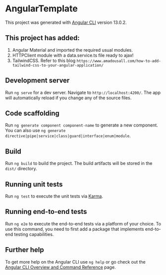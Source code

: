 # AngularTemplate

This project was generated with [Angular CLI](https://github.com/angular/angular-cli) version 13.0.2.

## This project has added:

1. Angular Material and imported the required usual modules.
2. HTTPClient module with a data.service.ts file ready to ajax!
3. TailwindCSS. Refer to this blog `https://www.amadousall.com/how-to-add-tailwind-css-to-your-angular-application/`

## Development server

Run `ng serve` for a dev server. Navigate to `http://localhost:4200/`. The app will automatically reload if you change any of the source files.

## Code scaffolding

Run `ng generate component component-name` to generate a new component. You can also use `ng generate directive|pipe|service|class|guard|interface|enum|module`.

## Build

Run `ng build` to build the project. The build artifacts will be stored in the `dist/` directory.

## Running unit tests

Run `ng test` to execute the unit tests via [Karma](https://karma-runner.github.io).

## Running end-to-end tests

Run `ng e2e` to execute the end-to-end tests via a platform of your choice. To use this command, you need to first add a package that implements end-to-end testing capabilities.

## Further help

To get more help on the Angular CLI use `ng help` or go check out the [Angular CLI Overview and Command Reference](https://angular.io/cli) page.
